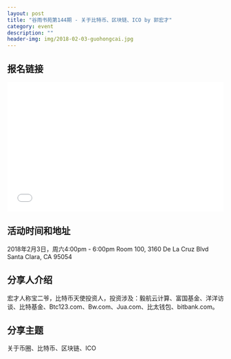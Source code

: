 ```yaml
---
layout: post
title: "谷雨书苑第144期 - 关于比特币、区块链、ICO by 郭宏才"
category: event
description: ""
header-img: img/2018-02-03-guohongcai.jpg
---
```


## 报名链接
<div style="width:100%; text-align:left;" ><iframe src="//eventbrite.com/tickets-external?eid=42666935954&ref=etckt" frameborder="0" height="300" width="100%" vspace="0" hspace="0" marginheight="5" marginwidth="5" scrolling="auto" allowtransparency="true"></iframe></div>

## 活动时间和地址
2018年2月3日，周六4:00pm - 6:00pm
Room 100, 3160 De La Cruz Blvd Santa Clara, CA 95054

## 分享人介绍
宏才人称宝二爷，比特币天使投资人，投资涉及：毅航云计算、富国基金、洋洋访谈、比特基金、Btc123.com、Bw.com、Jua.com、比太钱包、bitbank.com。

## 分享主题
关于币圈、比特币、区块链、ICO

